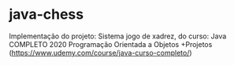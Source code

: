 # java-chess
Implementação do projeto: Sistema jogo de xadrez, do curso: Java COMPLETO 2020 Programação Orientada a Objetos +Projetos (https://www.udemy.com/course/java-curso-completo/)

